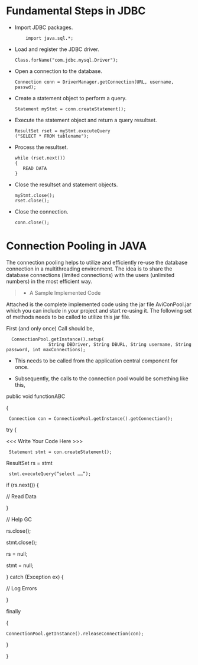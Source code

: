 # Fundamental Steps in JDBC
- Import JDBC packages.
  
          import java.sql.*;

- Load and register the JDBC driver.
  
      Class.forName("com.jdbc.mysql.Driver");

- Open a connection to the database.
  
      Connection conn = DriverManager.getConnection(URL, username, passwd);

- Create a statement object to perform a query.

      Statement myStmt = conn.createStatement();

- Execute the statement object and return a query resultset.

      ResultSet rset = myStmt.executeQuery
      ("SELECT * FROM tablename");

- Process the resultset.

      while (rset.next())
      {
         READ DATA 
      }

- Close the resultset and statement objects.

      myStmt.close();
      rset.close();

- Close the connection.

      conn.close();




# Connection Pooling in JAVA
The connection pooling helps to utilize and efficiently re-use the database connection in a multithreading environment. The idea is to share the database connections (limited connections) with the users (unlimited numbers) in the most efficient way.


> -  A Sample Implemented Code

Attached is the complete implemented code using the jar file AviConPool.jar which you can include in your project and start re-using it. The following set of methods needs to be called to utilize this jar file.

First (and only once) Call should be,

      ConnectionPool.getInstance().setup(
                    String DBDriver, String DBURL, String username, String password, int maxConnections);

- This needs to be called from the application central component for once.

- Subsequently, the calls to the connection pool would be something like this,
 

public void functionABC

{



     Connection con = ConnectionPool.getInstance().getConnection();


  try {

  <<< Write Your Code Here >>>

                       

     Statement stmt = con.createStatement();

  ResultSet rs = stmt

     stmt.executeQuery(“select ……”);


  if (rs.next()) {

  // Read Data

  }

 

  // Help GC

  rs.close();

  stmt.close();

  rs = null;

  stmt = null;

  } catch (Exception ex) {

  // Log Errors

  }

  finally

  {

    ConnectionPool.getInstance().releaseConnection(con);

  }

}

